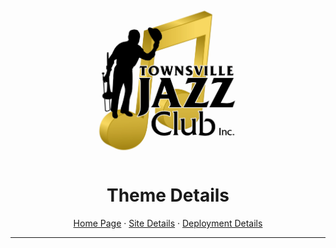 <div align="center">
    <a href="https://github.com/cp3402-students/cp3402-2021-site-cp3402-2021-team04">
    <img src="documentationResources/TJC-Logo.jpg" alt="Logo" width="250" height="250">
    </a>

<h1>Theme Details</h1>
  <p>
    <a href="#">Home Page</a> · <a href="#">Site Details</a> · <a href="#">Deployment Details</a>
  </p>
</div>
<hr/>